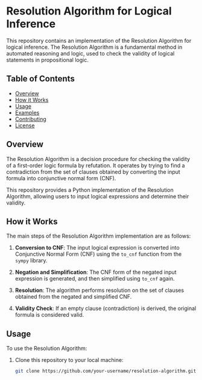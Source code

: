 # Resolution Algorithm for Logical Inference

This repository contains an implementation of the Resolution Algorithm for logical inference. The Resolution Algorithm is a fundamental method in automated reasoning and logic, used to check the validity of logical statements in propositional logic.

## Table of Contents

- [Overview](#overview)
- [How it Works](#how-it-works)
- [Usage](#usage)
- [Examples](#examples)
- [Contributing](#contributing)
- [License](#license)

## Overview

The Resolution Algorithm is a decision procedure for checking the validity of a first-order logic formula by refutation. It operates by trying to find a contradiction from the set of clauses obtained by converting the input formula into conjunctive normal form (CNF).

This repository provides a Python implementation of the Resolution Algorithm, allowing users to input logical expressions and determine their validity.

## How it Works

The main steps of the Resolution Algorithm implementation are as follows:

1. **Conversion to CNF**: The input logical expression is converted into Conjunctive Normal Form (CNF) using the `to_cnf` function from the `sympy` library.

2. **Negation and Simplification**: The CNF form of the negated input expression is generated, and then simplified using `to_cnf` again.

3. **Resolution**: The algorithm performs resolution on the set of clauses obtained from the negated and simplified CNF.

4. **Validity Check**: If an empty clause (contradiction) is derived, the original formula is considered valid.

## Usage

To use the Resolution Algorithm:

1. Clone this repository to your local machine:

   ```bash
   git clone https://github.com/your-username/resolution-algorithm.git
